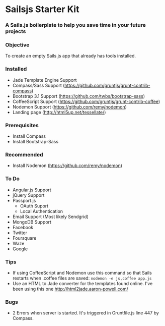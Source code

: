# Sailsjs Starter Kit
### A Sails.js boilerplate to help you save time in your future projects

### Objective
To create an empty Sails.js app that already has tools installed.

### Installed
- Jade Template Engine Support
- Compass/Sass Support (https://github.com/gruntjs/grunt-contrib-compass)
- Bootstrap 3.1 Support (https://github.com/twbs/bootstrap-sass)
- CoffeeScript Support (https://github.com/gruntjs/grunt-contrib-coffee)
- Nodemon Support (https://github.com/remy/nodemon)
- Landing page (http://html5up.net/tessellate/)

### Prerequisites
- Install Compass
- Install Bootstrap-Sass

### Recommended
- Install Nodemon (https://github.com/remy/nodemon)

### To Do
- Angular.js Support
- jQuery Support
- Passport.js
	- OAuth Suport
	- Local Authentication
- Email Support (Most likely Sendgrid)
- MongoDB Support
- Facebook
- Twitter
- Foursquare
- Waze
- Google

### Tips
- If using CoffeeScript and Nodemon use this command so that Sails restarts when .coffee files are saved:
    ```nodemon -e js,coffee app.js```
- Use an HTML to Jade converter for the templates found online. I've been using this one http://html2jade.aaron-powell.com/


### Bugs
- 2 Errors when server is started. It's triggered in Gruntfile.js line 447 by Compass.